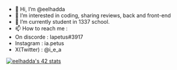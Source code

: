 - 👋 Hi, I’m @eelhadda
- 👀 I’m interested in coding, sharing reviews, back and front-end 
- 🌱 I’m currently student in 1337 school.
- 📫 How to reach me :
- On discorde : Iapetus#3917
- Instagram : ia.petus
- X(Twitter) : @i_e_a

[![eelhadda's 42 stats](https://badge.mediaplus.ma/binary/eelhadda)](https://github.com/oakoudad/badge42)

<!---
eelhadda/eelhadda is a ✨ special ✨ repository because its `README.md` (this file) appears on your GitHub profile.
You can click the Preview link to take a look at your changes.
--->
